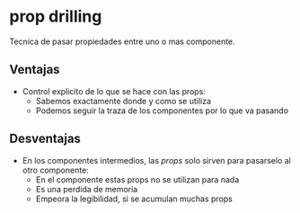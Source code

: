 # prop drilling

Tecnica de pasar propiedades entre uno o mas componente.

## Ventajas

- Control explicito de lo que se hace con las props:
  - Sabemos exactamente donde y como se utiliza
  - Podemos seguir la traza de los componentes por lo que va pasando

## Desventajas

- En los componentes intermedios, las _props_ solo sirven para pasarselo al otro componente:
  - En el componente estas props no se utilizan para nada
  - Es una perdida de memoria
  - Empeora la legibilidad, si se acumulan muchas props
